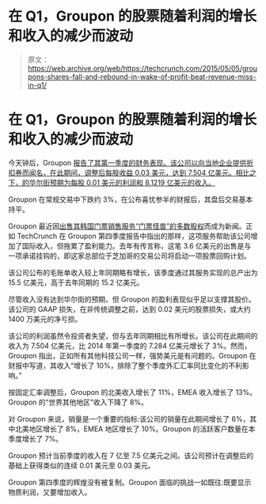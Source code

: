 # 在 Q1，Groupon 的股票随着利润的增长和收入的减少而波动

> 原文：<https://web.archive.org/web/https://techcrunch.com/2015/05/05/groupons-shares-fall-and-rebound-in-wake-of-profit-beat-revenue-miss-in-q1/>

# 在 Q1，Groupon 的股票随着利润的增长和收入的减少而波动

今天钟后，Groupon [报告了其第一季度的财务表现。该公司以向当地企业提供折扣券而闻名，在此期间，调整后每股收益 0.03 美元，达到 7.504 亿美元。相比之下，](https://web.archive.org/web/20221209125628/https://www.businesswire.com/news/home/20150505006906/en/Groupon-Announces-Quarter-2015-Results#.VUki29NViko)[的华尔街预期为每股 0.01 美元的利润和 8.1219 亿美元的收入。](https://web.archive.org/web/20221209125628/http://finance.yahoo.com/q/ae?s=GRPN+Analyst+Estimates)

Groupon 在常规交易中下跌约 3%，在公布喜忧参半的财报后，其盘后交易基本持平。

Groupon 最近因[出售其韩国门票销售服务“门票怪兽”的多数股权](https://web.archive.org/web/20221209125628/https://beta.techcrunch.com/2015/04/20/groupon-ticket-monster/)而成为新闻。正如 TechCrunch 在 Groupon 第四季度报告中指出的那样，这项服务帮助该公司增加了国际收入，但拖累了盈利能力。去年有传言称，这笔 3.6 亿美元的出售是与一项承诺挂钩的，即这家总部位于芝加哥的交易公司将启动一项股票回购计划。

该公司公布的毛账单收入较上年同期略有增长，该季度通过其服务实现的总产出为 15.5 亿美元，高于去年同期的 15.2 亿美元。

尽管收入没有达到华尔街的预期，但 Groupon 的盈利表现似乎足以支撑其股价。该公司的 GAAP 损失，在非传统调整之前，达到 0.02 美元的股票损失，或大约 1400 万美元的净亏损。

该公司的利润虽然令投资者失望，但与去年同期相比有所增长。该公司在此期间的收入为 7.504 亿美元，比 2014 年第一季度的 7.284 亿美元增长了 3%。然而，Groupon 指出，正如所有其他科技公司一样，强势美元是有问题的。Groupon 在财报中写道，其收入“增长了 10%，排除了整个季度外汇汇率同比变化的不利影响。”

按固定汇率调整后，Groupon 的北美收入增长了 11%，EMEA 收入增长了 13%。Groupon 的“世界其他地区”收入下降了 8%。

对 Groupon 来说，销量是一个重要的指标:该公司的销量在此期间增长了 6%，其中北美地区增长了 8%，EMEA 地区增长了 10%。Groupon 的活跃客户数量在本季度增长了 7%。

Groupon 预计当前季度的收入在 7 亿至 7.5 亿美元之间。该公司预计在调整后的基础上获得类似的连续 0.01 美元至 0.03 美元。

Groupon 第四季度的辉煌没有被复制。Groupon 面临的挑战一如既往:既要显示物质利润，又要增加收入。